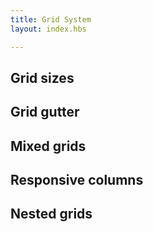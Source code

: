 ```yaml
---
title: Grid System
layout: index.hbs

---
```


## Grid sizes

## Grid gutter

## Mixed grids

## Responsive columns

## Nested grids
